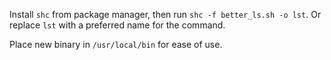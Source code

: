 Install `shc` from package manager, then run `shc -f better_ls.sh -o lst`.  Or replace `lst` with a preferred name for the command.

Place new binary in `/usr/local/bin` for ease of use.
